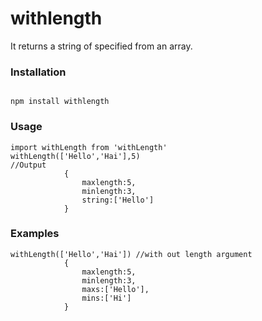 # withlength

It returns a string of specified from an array.


### Installation

<pre><code>
npm install withlength
</code></pre>

### Usage

```
import withLength from 'withLength'
withLength(['Hello','Hai'],5) 
//Output
            {
                maxlength:5,
                minlength:3,
                string:['Hello']
            }
```

### Examples

```
withLength(['Hello','Hai']) //with out length argument
            {
                maxlength:5,
                minlength:3,
                maxs:['Hello'],
                mins:['Hi']
            }   
```